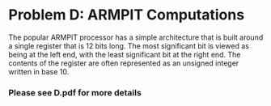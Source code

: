 # Problem D: ARMPIT Computations
The popular ARMPIT processor has a simple architecture that is built around a single register that is
12 bits long. The most significant bit is viewed as being at the left end, with the least significant bit
at the right end. The contents of the register are often represented as an unsigned integer written in
base 10.

### Please see D.pdf for more details

